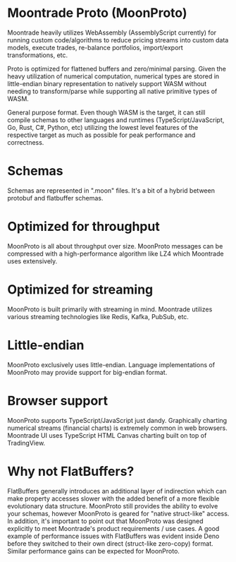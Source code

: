 # Moontrade Proto (MoonProto)

Moontrade heavily utilizes WebAssembly (AssemblyScript currently) for running custom code/algorithms to reduce pricing streams into custom data models, execute trades, re-balance portfolios, import/export transformations, etc.

Proto is optimized for flattened buffers and zero/minimal parsing. Given the heavy utilization of numerical computation, numerical types are stored in little-endian binary representation to natively support WASM without needing to transform/parse while supporting all native primitive types of WASM.

General purpose format. Even though WASM is the target, it can still compile schemas to other languages and runtimes (TypeScript/JavaScript, Go, Rust, C#, Python, etc) utilizing the lowest level features of the respective target as much as possible for peak performance and correctness.

# Schemas

Schemas are represented in ".moon" files. It's a bit of a hybrid between protobuf and flatbuffer schemas.

# Optimized for throughput

MoonProto is all about throughput over size. MoonProto messages can be compressed with a high-performance algorithm like LZ4 which Moontrade uses extensively.

# Optimized for streaming

MoonProto is built primarily with streaming in mind. Moontrade utilizes various streaming technologies like Redis, Kafka, PubSub, etc.

# Little-endian

MoonProto exclusively uses little-endian. Language implementations of MoonProto may provide support for big-endian format.

# Browser support

MoonProto supports TypeScript/JavaScript just dandy. Graphically charting numerical streams (financial charts) is extremely common in web browsers. Moontrade UI uses TypeScript HTML Canvas charting built on top of TradingView.

# Why not FlatBuffers?

FlatBuffers generally introduces an additional layer of indirection which can make property accesses slower with the added benefit of a more flexible evolutionary data structure. MoonProto still provides the ability to evolve your schemas, however MoonProto is geared for "native struct-like" access. In addition, it's important to point out that MoonProto was designed explicitly to meet Moontrade's product requirements / use cases. A good example of performance issues with FlatBuffers was evident inside Deno before they switched to their own direct (struct-like zero-copy) format. Similar performance gains can be expected for MoonProto.
